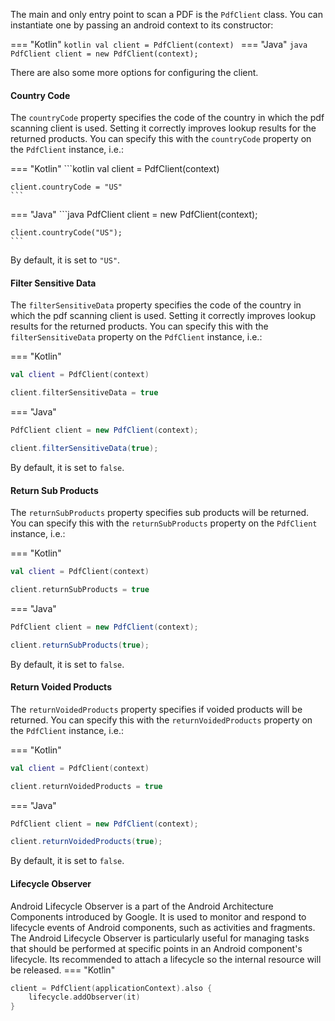 The main and only entry point to scan a PDF is the `PdfClient` class. You can instantiate one by passing an android
context to its constructor:

=== "Kotlin"
    ```kotlin
    val client = PdfClient(context)
    ```
=== "Java"
    ```java
    PdfClient client = new PdfClient(context);
    ```

There are also some more options for configuring the client.

#### Country Code

The `countryCode` property specifies the code of the country in which the pdf scanning client is used.
Setting it correctly improves lookup results for the returned products.
You can specify this with the `countryCode` property on the `PdfClient` instance, i.e.:

=== "Kotlin"
    ```kotlin
    val client = PdfClient(context)

    client.countryCode = "US"
    ```
=== "Java"
    ```java
    PdfClient client = new PdfClient(context);

    client.countryCode("US");
    ```

By default, it is set to `"US"`.

#### Filter Sensitive Data

The `filterSensitiveData` property specifies the code of the country in which the pdf scanning client is used.
Setting it correctly improves lookup results for the returned products.
You can specify this with the `filterSensitiveData` property on the `PdfClient` instance, i.e.:

=== "Kotlin"
```kotlin
val client = PdfClient(context)

client.filterSensitiveData = true
```
=== "Java"
```java
PdfClient client = new PdfClient(context);

client.filterSensitiveData(true);
```

By default, it is set to `false`.

#### Return Sub Products

The `returnSubProducts` property specifies sub products will be returned.
You can specify this with the `returnSubProducts` property on the `PdfClient` instance, i.e.:

=== "Kotlin"
```kotlin
val client = PdfClient(context)

client.returnSubProducts = true
```
=== "Java"
```java
PdfClient client = new PdfClient(context);

client.returnSubProducts(true);
```

By default, it is set to `false`.

#### Return Voided Products

The `returnVoidedProducts` property specifies if voided products will be returned.
You can specify this with the `returnVoidedProducts` property on the `PdfClient` instance, i.e.:

=== "Kotlin"
```kotlin
val client = PdfClient(context)

client.returnVoidedProducts = true
```
=== "Java"
```java
PdfClient client = new PdfClient(context);

client.returnVoidedProducts(true);
```

By default, it is set to `false`.

#### Lifecycle Observer

Android Lifecycle Observer is a part of the Android Architecture Components introduced by Google. It is used to monitor and respond to lifecycle events of Android components, such as activities and fragments. The Android Lifecycle Observer is particularly useful for managing tasks that should be performed at specific points in an Android component's lifecycle. Its recommended to attach a lifecycle so the internal resource will be released.
=== "Kotlin"
```kotlin
client = PdfClient(applicationContext).also {
    lifecycle.addObserver(it)
}

```
